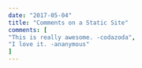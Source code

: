 ```yaml
---
date: "2017-05-04"
title: "Comments on a Static Site"
comments: [
"This is really awesome. -codazoda",
"I love it. -ananymous"
]
---
```

